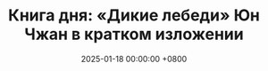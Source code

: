 ---
title: "Книга дня: «Дикие лебеди» Юн Чжан в кратком изложении"
description: >-
  «Дикие лебеди» Юн Чжан — это мемуары, рассказывающие о судьбах трёх поколений женщин в Китае XX века: бабушки, матери и самой Юн Чжан. Книга охватывает период от феодального общества до эпохи Мао Цзэдуна, показывая, как политические и социальные потрясения — от японской оккупации до Культурной революции — влияли на их жизни. Погрузитесь в историю Китая с книгой "Дикие лебеди"! Узнайте о стойкости трех поколений женщин. Читайте обзор!
date: 2025-01-18 00:00:00 +0800
categories: [Мышление, Конспекты-книг]
tags:
  [
    дикие-лебеди,
    юн-чжан,
    история-китая,
    мемуары,
    женская-стойкость,
    культурная-революция,
    китайская-культура,
    саморазвитие,
    биография,
    политические-изменения,
    китайское-общество,
    исторический-рассказ
  ]
image: 
alt: Обзор книги Дикие лебеди Юн Чжан
fallback:
  - 
  -
---